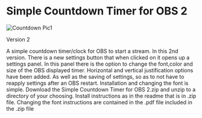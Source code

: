 # Simple Countdown Timer for OBS 2

![Countdown Pic1](https://user-images.githubusercontent.com/104570886/173329365-6825d514-73f1-41a3-a6c4-53a874c7c006.jpg)


Version 2

A simple countdown timer/clock for OBS to start a stream.
In this 2nd version. There is a new settings button that when clicked on it opens up a settings panel.
In this panel there is the option to change the font,color and size of the OBS displayed timer.
Horizontal and vertical justification options have been added. As well as the saving of settings,
so as to not have to reapply settings after an OBS restart. Installation and changing the font is simple.
Download the Simple Countdown Timer for OBS 2.zip and unzip to a directory of your choosing.
Install instructions as in the readme that is in .zip file.
Changing the font instructions are contained in the .pdf file included in the .zip file
